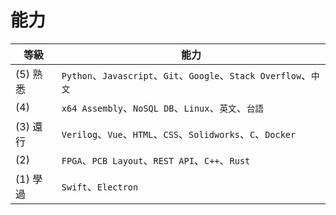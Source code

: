 

# 能力

| 等級 | 能力 |
| --- | --- |
| (5) 熟悉 | `Python`、`Javascript`、`Git`、`Google`、`Stack Overflow`、`中文` |
| (4)      | `x64 Assembly`、`NoSQL DB`、`Linux`、`英文`、`台語` |
| (3) 還行 | `Verilog`、`Vue`、`HTML`、`CSS`、`Solidworks`、`C`、`Docker` |
| (2)      | `FPGA`、`PCB Layout`、`REST API`、`C++`、`Rust` |
| (1) 學過 | `Swift`、`Electron` |
